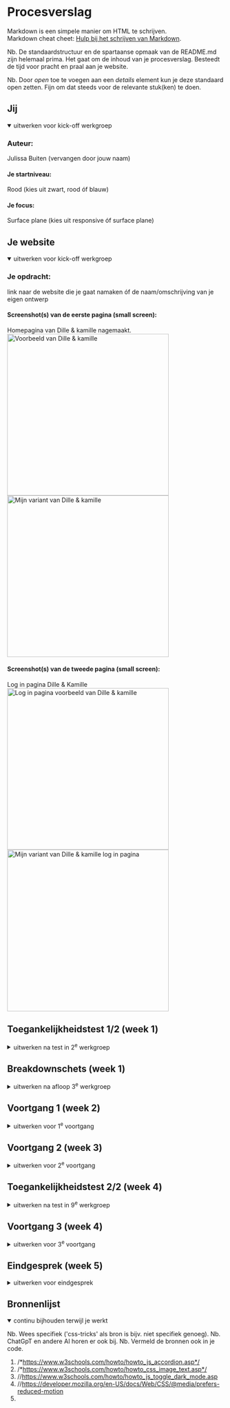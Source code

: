 # Procesverslag
Markdown is een simpele manier om HTML te schrijven.  
Markdown cheat cheet: [Hulp bij het schrijven van Markdown](https://github.com/adam-p/markdown-here/wiki/Markdown-Cheatsheet).

Nb. De standaardstructuur en de spartaanse opmaak van de README.md zijn helemaal prima. Het gaat om de inhoud van je procesverslag. Besteedt de tijd voor pracht en praal aan je website.

Nb. Door *open* toe te voegen aan een *details* element kun je deze standaard open zetten. Fijn om dat steeds voor de relevante stuk(ken) te doen.





## Jij

<details open>
  <summary>uitwerken voor kick-off werkgroep</summary>

  ### Auteur:
  Julissa Buiten (vervangen door jouw naam)

  #### Je startniveau:
  Rood (kies uit zwart, rood óf blauw)

  #### Je focus:
  Surface plane (kies uit responsive óf surface plane)
 
</details>





## Je website

<details open>
  <summary>uitwerken voor kick-off werkgroep</summary>

  ### Je opdracht:
  link naar de website die je gaat namaken óf de naam/omschrijving van je eigen ontwerp

  #### Screenshot(s) van de eerste pagina (small screen): 
  Homepagina van Dille & kamille nagemaakt.
  <img src="images/dilleKamille.png" width="375px" alt="Voorbeeld van Dille & kamille">
  <img src="images/dilleKamilleV1.png" width="375px" alt="Mijn variant van Dille & kamille">
  #### Screenshot(s) van de tweede pagina (small screen):
 Log in pagina Dille & Kamille 
  <img src="images/dillekamilleP2.png" width="375px" alt="Log in pagina voorbeeld van Dille & kamille">
  <img src="images/dilleKamilleV2.png" width="375px" alt="Mijn variant van Dille & kamille log in pagina">
 
</details>



## Toegankelijkheidstest 1/2 (week 1)

<details>
  <summary>uitwerken na test in 2<sup>e</sup> werkgroep</summary>

  ### Bevindingen
  Lijst met je bevindingen die in de test naar voren kwamen:
  Test 1 screenreader platenzaak.nl:
  Hij benoemd hoe veel procent de pagina is geladen. Zonder dat ik wat doe wordt de pagina helemaal voorgelezen. Sommige alt teksten zijn heel uitgebreid en lezen de link voor, terwijl dat niet nodig is. Engelse tekst word door een andere stem gesproken. Hij spreekt de hele carousel uit in plaats van de gene die je als eerste ziet. De afbeeldingen van de producten bevatten dezelfde alt tekst als de beschrijving.
</details>


 
## Breakdownschets (week 1)

<details>
  <summary>uitwerken na afloop 3<sup>e</sup> werkgroep</summary>

  ### de hele pagina: 
  <img src="readme-images/Breakdown schets FED- home.jpg" width="375px" alt="breakdown van de hele pagina">

  ### dynamisch deel (bijv menu): 
  <img src="readme-images/Breakdown schets FED - product .jpg" width="375px" alt="breakdown van een dynamisch deel">

</details>


## Voortgang 1 (week 2)

<details>
  <summary>uitwerken voor 1<sup>e</sup> voortgang</summary>

  ### Stand van zaken
  hier dit ging goed & dit was lastig (neem ook screenshots op van delen van je website en code)
  Ik was hier begonnen met mijn html op basis van mijn breakdown schets. Waar ik tegen aan liep is dat je de iconen niet kan downloaden via google chrome. Dus die zal ik moeten namaken. Het ging goed om alle stukjes over te nemen, wel zijn sommige dingen op de website verschillend opgebouwd. bijvoorbeeld bij deze afbeelding <img src="readme-images/Scherm­afbeeldingHomeScreen.png" width="375px" alt="breakdown van een dynamisch deel"> is het 1 afbeelding, de button en tekst bevind zich in een img en dat is een link. Maar als je dan kijkt naar mijn tweede pagina is het anders. <img src="readme-images/Scherm­afbeeldingProduct.png" width="375px" alt="breakdown van een dynamisch deel"> Hierin heb je de afbeelding los, maar ook de tekst en de button. 

  ### Agenda voor meeting
  samen met je groepje opstellen

  | Julissa     | student 2          | student 3    | student 4        |
  | ---            | ---                | ---          | ---              |
  | Errors?  | en dit             | en ik dit    | en dan ik dat    |
  | of ik alle content er al in moet zetten als ik een carousel wil doen | dit als er tijd is | nog een punt | dit wil ik zeker |
  |Product details?          | ...                | ...          | ...              |


  ### Verslag van meeting
  hier na afloop snel de uitkomsten van de meeting vastleggen

  - antwoord op mijn vraag: gebruik de caroussel oefening van de flexbox opdrachten.
  - Voor een dropdown details gebruiken.
  - Voor de product details tabel gebruiken, Table heading voor de titels van de items. 

</details>





## Voortgang 2 (week 3)

<details>
  <summary>uitwerken voor 2<sup>e</sup> voortgang</summary>

  ### Stand van zaken
  hier dit ging goed & dit was lastig (neem ook screenshots op van delen van je website en code)


  ### Agenda voor meeting
  samen met je groepje opstellen

  | student 1      | student 2          | student 3    | student 4        |
  | ---            | ---                | ---          | ---              |
  | vragen over mijn afbeelding die niet mee werkt  | en dit             | en ik dit    | en dan ik dat    |
  | | dit als er tijd is | nog een punt | dit wil ik zeker |
  | ...            | ...                | ...          | ...              |


  ### Verslag van meeting
  hier na afloop snel de uitkomsten van de meeting vastleggen

  - Voor knoppen die je naar een andere pagina verwijzen gebruik je een anchor (a) element ipv button
  - Een input element heeft een label nodig voor de toegankelijkheid, check onderstaande bron met voorbeeld. Er is ook een hidden label trucje wat je kunt gebruiken als er niet perse tekst bij hoeft.
  - Gebruik custom properties, dit is een van de surface plain dingen waarvan je er 5 moet hebben.
- Gebruik in je CSS consisstent een soort unit(px of em of % bvb)
 

</details>





## Toegankelijkheidstest 2/2 (week 4)

<details>
  <summary>uitwerken na test in 9<sup>e</sup> werkgroep</summary>

  ### Bevindingen
  Lijst met je bevindingen die in de test naar voren kwamen (geef ook aan wat er verbeterd is):
  Screenreader test:
  Alle alt teksten worden goed benoemd. De banner word benoemd als banner. En daarna de items erin. Bij de header benoemt die de favorieten en het winkelmandje dubbel. Dus daar zou ik naar moeten kijken. Er word goed benoemd welke elementen een knop is. Bij sommige onderdelen ben ik de alt text vergeten dus daar moet ik dat nog toevoegen. Deze noemt die als ongelabelde afbeelding wel word er gezegd dat je het context menu kan openen voor meer informatie. In de footer moet ik de social media alt text verbeteren, hij leest alleen platenzaak.nl op maar niet de soort social media.
</details>





## Voortgang 3 (week 4)

<details>
  <summary>uitwerken voor 3<sup>e</sup> voortgang</summary>

  ### Stand van zaken
  Ik liep tegen het vormgeven van de sections aan, de tekst versprong de hele tijd en het stond net niet hoe ik wou.

  ### Agenda voor meeting
  samen met je groepje opstellen

  | student 1      | student 2          | student 3    | student 4        |
  | ---            | ---                | ---          | ---              |
  | dit bespreken  | en dit             | en ik dit    | en dan ik dat    |
  | en dat ook nog | dit als er tijd is | nog een punt | dit wil ik zeker |
  | ...            | ...                | ...          | ...              |


  ### Verslag van meeting
  hier na afloop snel de uitkomsten van de meeting vastleggen
  Ik ben niet bij deze feedbacksessie geweest
  - punt 1
  - punt 2
  - nog een punt
  - ...

</details>





## Eindgesprek (week 5)

<details>
  <summary>uitwerken voor eindgesprek</summary>

  ### Je uitkomst - karakteristiek screenshots:
  <img src="readme-images/dummy-plaatje.jpg" width="375px" alt="uitomst opdracht 1">


  ### Dit ging goed/Heb ik geleerd: 
  Ik heb geleerd hoe ik caroussels moet maken, dit heb ik ook het meeste moeten toepassen. Daarnaast heb ik ook geleerd om search bars te maken en om < details >  toe te passen. En ook met de surface plane heb ik geleerd hoe ik dark mode toepas, de tekst groter maak en hoe ik onderdelen vergoot wanneer je hovert.

  <img src="readme-images/dummy-plaatje.jpg" width="375px" alt="top">


  ### Dit was lastig/Is niet gelukt:
  Ik wou heel graag mijn hamburger menu nog uitwerken maar dit is mij niet gelukt. Ik was bezig met een UL en met Javascript maar er gebeurde niks. Daarnaast had ik ook veel moeite met de bolletjes en pijltjes toevoegen aan de carousels. Ik had de tutorial gevolgd van flexbox oefening 4 maar de code  scroll-marker-group: after; gaf aan dat die niet bestond dus daar liep ik vast, ik heb het wel op een andere manier bij mijn eerste en tweede carousel toegepast. maar dat was meer met javascript en ik wist ook niet hoe ik dat op meerdere carrousels kon aanpassen.
  Het was ook niet gelukt om de product foto viewer te doen zie hieronder de afbeelding, eigenlijk om dezelfde reden, de code bestaat niet. Wel had ik die exctentie aangevinkt in chrome maar dat heeft niks veranderd.
  <img src="readme-images/Scherm­afbeelding 2025-09-29 om 18.07.52.png" width="375px" alt="top">


  <img src="readme-images/dummy-plaatje.jpg" width="375px" alt="bummer">
</details>





## Bronnenlijst

<details open>
  <summary>continu bijhouden terwijl je werkt</summary>

  Nb. Wees specifiek ('css-tricks' als bron is bijv. niet specifiek genoeg). 
  Nb. ChatGpT en andere AI horen er ook bij.
  Nb. Vermeld de bronnen ook in je code.

  1. /*https://www.w3schools.com/howto/howto_js_accordion.asp*/
  2. /*https://www.w3schools.com/howto/howto_css_image_text.asp*/
  3. //https://www.w3schools.com/howto/howto_js_toggle_dark_mode.asp
  4. //https://developer.mozilla.org/en-US/docs/Web/CSS/@media/prefers-reduced-motion
  5. 
</details>